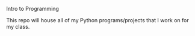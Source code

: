 Intro to Programming

This repo will house all of my Python programs/projects that I work on for my class. 
